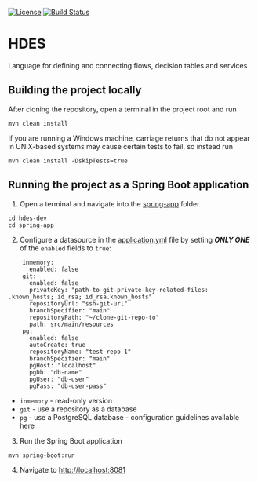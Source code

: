 [![License](https://img.shields.io/badge/License-Apache%202.0-green.svg)](https://opensource.org/licenses/Apache-2.0)
[![Build Status](https://travis-ci.com/the-wrench-io/hdes.svg?branch=master)](https://travis-ci.com/github/the-wrench-io/hdes)

# HDES
Language for defining and connecting flows, decision tables and services

## Building the project locally  
After cloning the repository, open a terminal in the project root and run
```
mvn clean install
```
If you are running a Windows machine, carriage returns that do not appear in UNIX-based systems may cause certain tests to fail, so instead run 
``` 
mvn clean install -DskipTests=true
```

## Running the project as a Spring Boot application
1. Open a terminal and navigate into the [spring-app](https://github.com/the-wrench-io/hdes-parent/tree/3.y/hdes-dev/spring-app) folder
``` 
cd hdes-dev
cd spring-app
```
2. Configure a datasource in the [application.yml](https://github.com/the-wrench-io/hdes-parent/blob/3.y/hdes-dev/spring-app/src/main/resources/application.yml) file by setting ***ONLY ONE*** of the `enabled` fields to `true`:
```
    inmemory: 
      enabled: false
    git:
      enabled: false
      privateKey: "path-to-git-private-key-related-files: .known_hosts; id_rsa; id_rsa.known_hosts"
      repositoryUrl: "ssh-git-url" 
      branchSpecifier: "main"
      repositoryPath: "~/clone-git-repo-to"
      path: src/main/resources
    pg:
      enabled: false
      autoCreate: true
      repositoryName: "test-repo-1" 
      branchSpecifier: "main"
      pgHost: "localhost"
      pgDb: "db-name"
      pgUser: "db-user"
      pgPass: "db-user-pass"
```
- `inmemory` - read-only version
- `git` - use a repository as a database
- `pg` - use a PostgreSQL database - configuration guidelines available [here](https://github.com/the-wrench-io/hdes-parent/blob/3.y/hdes-dev/README_PG.MD)

3. Run the Spring Boot application
```
mvn spring-boot:run
```

4. Navigate to <http://localhost:8081>
